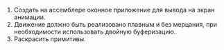 1. Создать на ассемблере оконное приложение для вывода на экран анимации.
2. Движение должно быть реализовано плавным и без мерцания, при необходимости использовать двойную буферизацию.
3. Раскрасить примитивы.

